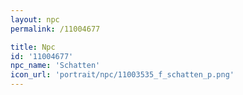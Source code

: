 ```yaml
---
layout: npc
permalink: /11004677

title: Npc
id: '11004677'
npc_name: 'Schatten'
icon_url: 'portrait/npc/11003535_f_schatten_p.png'
---
```

